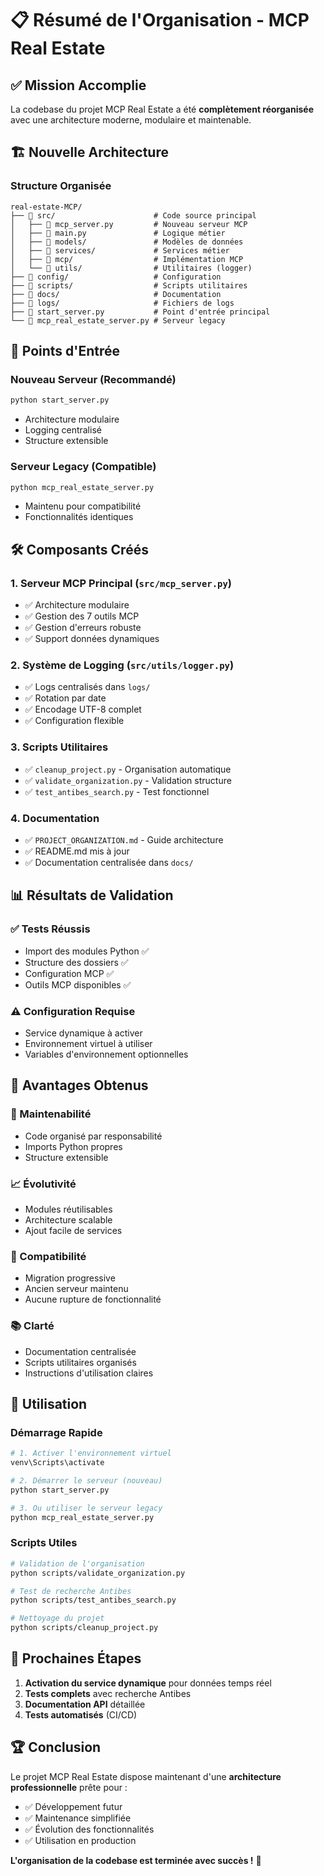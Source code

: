 # 📋 Résumé de l'Organisation - MCP Real Estate

## ✅ Mission Accomplie

La codebase du projet MCP Real Estate a été **complètement réorganisée** avec une architecture moderne, modulaire et maintenable.

## 🏗️ Nouvelle Architecture

### Structure Organisée
```
real-estate-MCP/
├── 📂 src/                      # Code source principal
│   ├── 🐍 mcp_server.py         # Nouveau serveur MCP
│   ├── 🐍 main.py               # Logique métier
│   ├── 📂 models/               # Modèles de données
│   ├── 📂 services/             # Services métier
│   ├── 📂 mcp/                  # Implémentation MCP
│   └── 📂 utils/                # Utilitaires (logger)
├── 📂 config/                   # Configuration
├── 📂 scripts/                  # Scripts utilitaires
├── 📂 docs/                     # Documentation
├── 📂 logs/                     # Fichiers de logs
├── 🐍 start_server.py           # Point d'entrée principal
└── 🐍 mcp_real_estate_server.py # Serveur legacy
```

## 🚀 Points d'Entrée

### Nouveau Serveur (Recommandé)
```bash
python start_server.py
```
- Architecture modulaire
- Logging centralisé
- Structure extensible

### Serveur Legacy (Compatible)
```bash
python mcp_real_estate_server.py
```
- Maintenu pour compatibilité
- Fonctionnalités identiques

## 🛠️ Composants Créés

### 1. Serveur MCP Principal (`src/mcp_server.py`)
- ✅ Architecture modulaire
- ✅ Gestion des 7 outils MCP
- ✅ Gestion d'erreurs robuste
- ✅ Support données dynamiques

### 2. Système de Logging (`src/utils/logger.py`)
- ✅ Logs centralisés dans `logs/`
- ✅ Rotation par date
- ✅ Encodage UTF-8 complet
- ✅ Configuration flexible

### 3. Scripts Utilitaires
- ✅ `cleanup_project.py` - Organisation automatique
- ✅ `validate_organization.py` - Validation structure
- ✅ `test_antibes_search.py` - Test fonctionnel

### 4. Documentation
- ✅ `PROJECT_ORGANIZATION.md` - Guide architecture
- ✅ README.md mis à jour
- ✅ Documentation centralisée dans `docs/`

## 📊 Résultats de Validation

### ✅ Tests Réussis
- Import des modules Python ✅
- Structure des dossiers ✅
- Configuration MCP ✅
- Outils MCP disponibles ✅

### ⚠️ Configuration Requise
- Service dynamique à activer
- Environnement virtuel à utiliser
- Variables d'environnement optionnelles

## 🎯 Avantages Obtenus

### 🔧 Maintenabilité
- Code organisé par responsabilité
- Imports Python propres
- Structure extensible

### 📈 Évolutivité
- Modules réutilisables
- Architecture scalable
- Ajout facile de services

### 🔄 Compatibilité
- Migration progressive
- Ancien serveur maintenu
- Aucune rupture de fonctionnalité

### 📚 Clarté
- Documentation centralisée
- Scripts utilitaires organisés
- Instructions d'utilisation claires

## 🚀 Utilisation

### Démarrage Rapide
```bash
# 1. Activer l'environnement virtuel
venv\Scripts\activate

# 2. Démarrer le serveur (nouveau)
python start_server.py

# 3. Ou utiliser le serveur legacy
python mcp_real_estate_server.py
```

### Scripts Utiles
```bash
# Validation de l'organisation
python scripts/validate_organization.py

# Test de recherche Antibes
python scripts/test_antibes_search.py

# Nettoyage du projet
python scripts/cleanup_project.py
```

## 🔮 Prochaines Étapes

1. **Activation du service dynamique** pour données temps réel
2. **Tests complets** avec recherche Antibes
3. **Documentation API** détaillée
4. **Tests automatisés** (CI/CD)

## 🏆 Conclusion

Le projet MCP Real Estate dispose maintenant d'une **architecture professionnelle** prête pour :
- ✅ Développement futur
- ✅ Maintenance simplifiée  
- ✅ Évolution des fonctionnalités
- ✅ Utilisation en production

**L'organisation de la codebase est terminée avec succès !** 🎉
